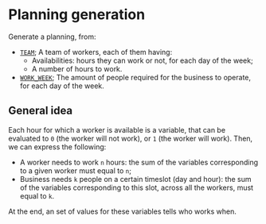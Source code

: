 # Planning generation

Generate a planning, from:
  * [`TEAM`](worker.py); A team of workers, each of them having:
    - Availabilities: hours they can work or not, for each day of the week;
    - A number of hours to work.
  * [`WORK_WEEK`](calendar.py); The amount of people required for the business to operate, for each day of the week.


## General idea

Each hour for which a worker is available is a variable, that can be evaluated to `0` (the worker will not work), or `1` (the worker will work).
Then, we can express the following:
  * A worker needs to work `n` hours: the sum of the variables corresponding to a given worker must equal to `n`;
  * Business needs `k` people on a certain timeslot (day and hour): the sum of the variables corresponding to this slot, across all the workers, must equal to `k`.

At the end, an set of values for these variables tells who works when.

